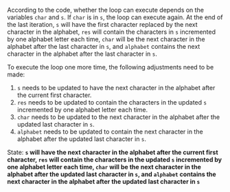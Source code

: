 According to the code, whether the loop can execute depends on the variables `char` and `s`. If `char` is in `s`, the loop can execute again. At the end of the last iteration, `s` will have the first character replaced by the next character in the alphabet, `res` will contain the characters in `s` incremented by one alphabet letter each time, `char` will be the next character in the alphabet after the last character in `s`, and `alphabet` contains the next character in the alphabet after the last character in `s`.

To execute the loop one more time, the following adjustments need to be made:
1. `s` needs to be updated to have the next character in the alphabet after the current first character.
2. `res` needs to be updated to contain the characters in the updated `s` incremented by one alphabet letter each time.
3. `char` needs to be updated to the next character in the alphabet after the updated last character in `s`.
4. `alphabet` needs to be updated to contain the next character in the alphabet after the updated last character in `s`.

State: **`s` will have the next character in the alphabet after the current first character, `res` will contain the characters in the updated `s` incremented by one alphabet letter each time, `char` will be the next character in the alphabet after the updated last character in `s`, and `alphabet` contains the next character in the alphabet after the updated last character in `s`**